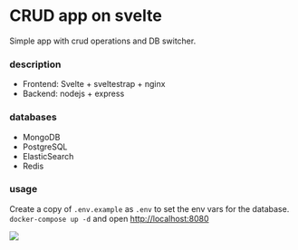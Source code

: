 # CRUD app on svelte
Simple app with crud operations and DB switcher.

### description
- Frontend: Svelte + sveltestrap + nginx
- Backend: nodejs + express

### databases
- MongoDB
- PostgreSQL
- ElasticSearch
- Redis

### usage
Create a copy of `.env.example` as `.env` to set the env vars for the database.
`docker-compose up -d` and open [http://localhost:8080](http://localhost:8080)

![](https://github.com/ganochenkodg/svelte-crud/blob/master/sveltecrud.png)
